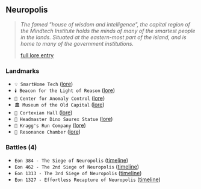 ## Neuropolis
> *The famed "house of wisdom and intelligence", the capital region of the Mindtech Institute holds the minds of many of the smartest people in the lands. Situated at the eastern-most part of the island, and is home to many of the government institutions.*  
>  
> [full lore entry](<https://zeithalt.github.io//r/neuropolis.html>)

### Landmarks
- `💡 SmartHome Tech` ([lore](<https://zeithalt.github.io//r/smarthome_tech.html>))
- `🕯️ Beacon for the Light of Reason` ([lore](<https://zeithalt.github.io//r/beacon_of_reason.html>))
- `🏢 Center for Anomaly Control` ([lore](<https://zeithalt.github.io//r/center_for_anomaly_control.html>))
- `🏛 Museum of the Old Capital` ([lore](<https://zeithalt.github.io//r/museum_of_old_capital.html>))
- `📖 Cortexian Hall` ([lore](<https://zeithalt.github.io//r/cortexian_hall.html>))
- `🗽 Headmaster Dino Saurex Statue` ([lore](<https://zeithalt.github.io//r/headmaster_dino_saurex_statue.html>))
- `🌊 Kragg's Run Company` ([lore](<https://zeithalt.github.io//r/kraggs_run_company.html>))
- `🧠 Resonance Chamber` ([lore](<https://zeithalt.github.io//r/resonance_chamber.html>))
### Battles (4)
- `Eon 384 - The Siege of Neuropolis` ([timeline](<https://zeithalt.github.io//t/#eon0384>))
- `Eon 462 - The 2nd Siege of Neuropolis` ([timeline](<https://zeithalt.github.io//t/#eon0462>))
- `Eon 1313 - The 3rd Siege of Neuropolis` ([timeline](<https://zeithalt.github.io//t/#eon1313>))
- `Eon 1327 - Effortless Recapture of Neuropolis` ([timeline](<https://zeithalt.github.io//t/#eon1327>))
